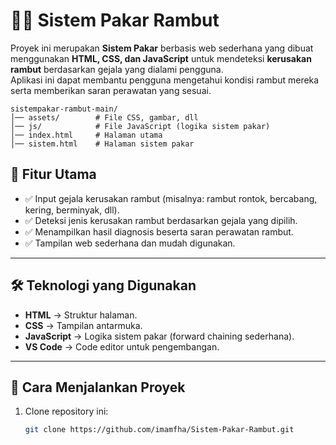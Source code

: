 # 🧑‍🦱 Sistem Pakar Rambut

Proyek ini merupakan **Sistem Pakar** berbasis web sederhana yang dibuat menggunakan **HTML, CSS, dan JavaScript** untuk mendeteksi **kerusakan rambut** berdasarkan gejala yang dialami pengguna.  
Aplikasi ini dapat membantu pengguna mengetahui kondisi rambut mereka serta memberikan saran perawatan yang sesuai.

```
sistempakar-rambut-main/
│── assets/        # File CSS, gambar, dll
│── js/            # File JavaScript (logika sistem pakar)
│── index.html     # Halaman utama
│── sistem.html    # Halaman sistem pakar
```

## 📌 Fitur Utama
- ✅ Input gejala kerusakan rambut (misalnya: rambut rontok, bercabang, kering, berminyak, dll).  
- ✅ Deteksi jenis kerusakan rambut berdasarkan gejala yang dipilih.  
- ✅ Menampilkan hasil diagnosis beserta saran perawatan rambut.  
- ✅ Tampilan web sederhana dan mudah digunakan.  

---

## 🛠️ Teknologi yang Digunakan
- **HTML** → Struktur halaman.  
- **CSS** → Tampilan antarmuka.  
- **JavaScript** → Logika sistem pakar (forward chaining sederhana).  
- **VS Code** → Code editor untuk pengembangan.  

---

## 🚀 Cara Menjalankan Proyek
1. Clone repository ini:
   ```bash
   git clone https://github.com/imamfha/Sistem-Pakar-Rambut.git
